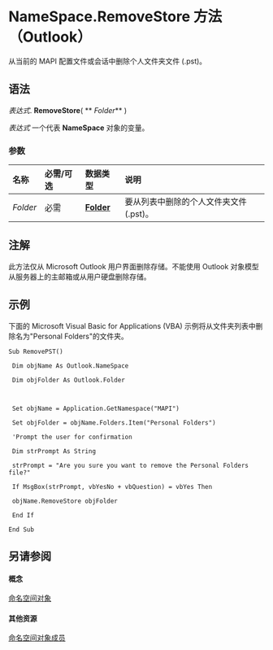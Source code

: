 
# NameSpace.RemoveStore 方法 （Outlook）

从当前的 MAPI 配置文件或会话中删除个人文件夹文件 (.pst)。


## 语法

 _表达式_. **RemoveStore**( ** _Folder_** )

 _表达式_ 一个代表 **NameSpace** 对象的变量。


### 参数



|**名称**|**必需/可选**|**数据类型**|**说明**|
|:-----|:-----|:-----|:-----|
| _Folder_|必需|**[Folder](3cf6cda8-6d70-666e-2643-9d9c5b9cacfc.md)**|要从列表中删除的个人文件夹文件 (.pst)。|

## 注解

此方法仅从 Microsoft Outlook 用户界面删除存储。不能使用 Outlook 对象模型从服务器上的主邮箱或从用户硬盘删除存储。


## 示例

下面的 Microsoft Visual Basic for Applications (VBA) 示例将从文件夹列表中删除名为"Personal Folders"的文件夹。


```
Sub RemovePST() 
 
 Dim objName As Outlook.NameSpace 
 
 Dim objFolder As Outlook.Folder 
 
 
 
 Set objName = Application.GetNamespace("MAPI") 
 
 Set objFolder = objName.Folders.Item("Personal Folders") 
 
 'Prompt the user for confirmation 
 
 Dim strPrompt As String 
 
 strPrompt = "Are you sure you want to remove the Personal Folders file?" 
 
 If MsgBox(strPrompt, vbYesNo + vbQuestion) = vbYes Then 
 
 objName.RemoveStore objFolder 
 
 End If 
 
End Sub
```


## 另请参阅


#### 概念


[命名空间对象](f0dcaa19-07f5-5d42-a3bf-2e42b7885644.md)
#### 其他资源


[命名空间对象成员](d7a978a3-a2c8-6195-c5f8-af8773500456.md)